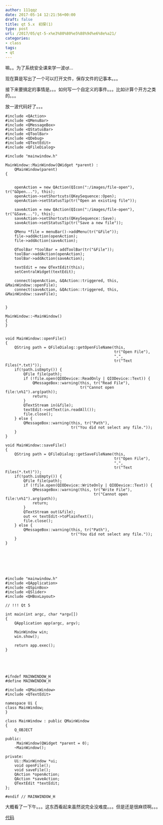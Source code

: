 ```yaml
---
author: 111qqz
date: 2017-05-14 12:21:56+00:00
draft: false
title: qt 5.x　初探(1)
type: post
url: /2017/05/qt-5-x%e3%80%80%e5%88%9d%e6%8e%a21/
categories:
- class
tags:
- qt
---
```


嘛。。为了系统安全课来学一波qt...

现在算是写出了一个可以打开文件，保存文件的记事本。。。

接下来要搞定的事情是。。。如何写一个自定义的事件。。。比如计算个开方之类的。。。

放一波代码好了。。。

    
    #include <QAction>
    #include <QMenuBar>
    #include <QMessageBox>
    #include <QStatusBar>
    #include <QToolBar>
    #include <QDebug>
    #include <QTextEdit>
    #include <QFileDialog>
    
    #include "mainwindow.h"
    
    MainWindow::MainWindow(QWidget *parent) :
        QMainWindow(parent)
    {
    
    
        openAction = new QAction(QIcon(":/images/file-open"), tr("&Open..."), this);
        openAction->setShortcuts(QKeySequence::Open);
        openAction->setStatusTip(tr("Open an existing file"));
    
        saveAction = new QAction(QIcon(":/images/file-open"), tr("&Save..."), this);
        saveAction->setShortcuts(QKeySequence::Save);
        saveAction->setStatusTip(tr("Save a new file"));
    
        QMenu *file = menuBar()->addMenu(tr("&File"));
        file->addAction(openAction);
        file->addAction(saveAction);
    
        QToolBar *toolBar = addToolBar(tr("&File"));
        toolBar->addAction(openAction);
        toolBar->addAction(saveAction);
    
        textEdit = new QTextEdit(this);
        setCentralWidget(textEdit);
    
        connect(openAction, &QAction::triggered, this, &MainWindow::openFile);
        connect(saveAction, &QAction::triggered, this, &MainWindow::saveFile);
    
    
    }
    
    MainWindow::~MainWindow()
    {
    }
    
    
    void MainWindow::openFile()
    {
        QString path = QFileDialog::getOpenFileName(this,
                                                    tr("Open File"),
                                                    ".",
                                                    tr("Text Files(*.txt)"));
        if(!path.isEmpty()) {
            QFile file(path);
            if (!file.open(QIODevice::ReadOnly | QIODevice::Text)) {
                QMessageBox::warning(this, tr("Read File"),
                                     tr("Cannot open file:\n%1").arg(path));
                return;
            }
            QTextStream in(&file);
            textEdit->setText(in.readAll());
            file.close();
        } else {
            QMessageBox::warning(this, tr("Path"),
                                 tr("You did not select any file."));
        }
    }
    
    void MainWindow::saveFile()
    {
        QString path = QFileDialog::getSaveFileName(this,
                                                    tr("Open File"),
                                                    ".",
                                                    tr("Text Files(*.txt)"));
        if(!path.isEmpty()) {
            QFile file(path);
            if (!file.open(QIODevice::WriteOnly | QIODevice::Text)) {
                QMessageBox::warning(this, tr("Write File"),
                                           tr("Cannot open file:\n%1").arg(path));
                return;
            }
            QTextStream out(&file);
            out << textEdit->toPlainText();
            file.close();
        } else {
            QMessageBox::warning(this, tr("Path"),
                                 tr("You did not select any file."));
        }
    }
    
    
    



    
    #include "mainwindow.h"
    #include <QApplication>
    #include <QSpinBox>
    #include <QSlider>
    #include <QHBoxLayout>
    
    // !!! Qt 5
    
    int main(int argc, char *argv[])
    {
        QApplication app(argc, argv);
    
        MainWindow win;
        win.show();
    
        return app.exec();
    }
    



    
    #ifndef MAINWINDOW_H
    #define MAINWINDOW_H
    
    #include <QMainWindow>
    #include <QTextEdit>
    
    namespace Ui {
    class MainWindow;
    }
    
    class MainWindow : public QMainWindow
    {
        Q_OBJECT
    
    public:
         MainWindow(QWidget *parent = 0);
        ~MainWindow();
    
    private:
        Ui::MainWindow *ui;
        void openFile();
        void saveFile();
        QAction *openAction;
        QAction *saveAction;
        QTextEdit *textEdit;
    };
    
    #endif // MAINWINDOW_H
    




大概看了一下午。。。这东西看起来虽然说完全没难度。。。但是还是很麻烦啊。。。

[代码](https://drive.google.com/open?id=0B96LFHMWbpJ6d2JCOVBGOG9oT0U)




